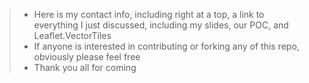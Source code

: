 > * Here is my contact info, including right at a top, a link to everything I just discussed, including my slides, our POC, and Leaflet.VectorTiles
> * If anyone is interested in contributing or forking any of this repo, obviously please feel free
> * Thank you all for coming

